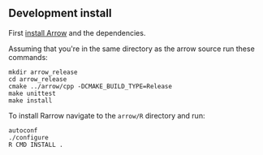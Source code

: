 ## Development install

First [install Arrow](https://github.com/apache/arrow/tree/master/cpp) and
the dependencies.

Assuming that you're in the same directory as the arrow source run these
commands:

```
mkdir arrow_release
cd arrow_release
cmake ../arrow/cpp -DCMAKE_BUILD_TYPE=Release
make unittest
make install
```

To install Rarrow navigate to the `arrow/R` directory and run:

```
autoconf
./configure
R CMD INSTALL .
```
